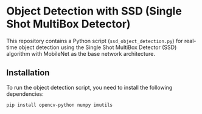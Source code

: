 # Object Detection with SSD (Single Shot MultiBox Detector)

This repository contains a Python script (`ssd_object_detection.py`) for real-time object detection using the Single Shot MultiBox Detector (SSD) algorithm with MobileNet as the base network architecture.

## Installation

To run the object detection script, you need to install the following dependencies:

```bash
pip install opencv-python numpy imutils
